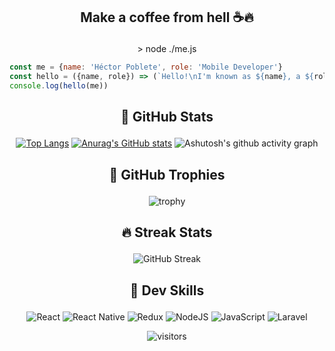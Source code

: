 ## <p align="center">Make a coffee from hell ☕🔥</p>

<p align="center">> node ./me.js</p>

```javascript
const me = {name: 'Héctor Poblete', role: 'Mobile Developer'}
const hello = ({name, role}) => (`Hello!\nI'm known as ${name}, a ${role}`)
console.log(hello(me))
```



## <p align="center">🌋 GitHub Stats</p>

<p align="center"><a href="/hepoblet/hepoblet/blob/main"><img src="https://camo.githubusercontent.com/fb821a8e734270c6df232c8566ed06c5d25144d7532cba42425ecbd716530513/68747470733a2f2f64656e766572636f646572312d6769746875622d726561646d652d73746174732e76657263656c2e6170702f6170692f746f702d6c616e67732f3f757365726e616d653d6865706f626c6574266c616e67735f636f756e743d38266c61796f75743d636f6d70616374267468656d653d726561637426686964655f626f726465723d747275652662675f636f6c6f723d314632323245267469746c655f636f6c6f723d4638354437462669636f6e5f636f6c6f723d463844383636" alt="Top Langs" data-canonical-src="https://denvercoder1-github-readme-stats.vercel.app/api/top-langs/?username=hepoblet&amp;langs_count=8&amp;layout=compact&amp;theme=react&amp;hide_border=true&amp;bg_color=1F222E&amp;title_color=F85D7F&amp;icon_color=F8D866" style="max-width:100%;"></a>
<a href="/hepoblet/hepoblet/blob/main"><img src="https://camo.githubusercontent.com/7b20e4a2b78acc3df376d51b3a37029555862260d0d952717f1093c3d6fa5754/68747470733a2f2f64656e766572636f646572312d6769746875622d726561646d652d73746174732e76657263656c2e6170702f6170693f757365726e616d653d6865706f626c65742673686f775f69636f6e733d7472756526636f756e745f707269766174653d74727565267468656d653d726561637426686964655f626f726465723d7472756526686964655f7469746c653d747275652662675f636f6c6f723d314632323245267469746c655f636f6c6f723d4638354437462669636f6e5f636f6c6f723d463844383636" alt="Anurag's GitHub stats" data-canonical-src="https://denvercoder1-github-readme-stats.vercel.app/api?username=hepoblet&amp;show_icons=true&amp;count_private=true&amp;theme=react&amp;hide_border=true&amp;hide_title=true&amp;bg_color=1F222E&amp;title_color=F85D7F&amp;icon_color=F8D866" style="max-width:100%;"></a>
<img src="https://camo.githubusercontent.com/45b247a9e2ccd58c14e11cc46b333133c45230c681689c457907e69cbe170fe8/68747470733a2f2f61637469766974792d67726170682e6865726f6b756170702e636f6d2f67726170683f757365726e616d653d6865706f626c65742662675f636f6c6f723d7472616e73706172656e7426636f6c6f723d306665366665266c696e653d66373633306426706f696e743d66636531303026617265613d66616c736526686964655f626f726465723d74727565" alt="Ashutosh's github activity graph" data-canonical-src="https://activity-graph.herokuapp.com/graph?username=hepoblet&amp;bg_color=transparent&amp;color=0fe6fe&amp;line=f7630d&amp;point=fce100&amp;area=false&amp;hide_border=true" style="max-width:100%;">



## <p align="center">🥇 GitHub Trophies</p>

<!-- https://github.com/ryo-ma/github-profile-trophy -->
<p align="center"><img src="https://camo.githubusercontent.com/e342346faffe6483c75f9dae1c6341005a4cf6c96a96f1c347dab8527caca2d7/68747470733a2f2f6769746875622d70726f66696c652d74726f7068792e76657263656c2e6170702f3f757365726e616d653d6865706f626c6574267468656d653d6e6f726426636f6c756d6e3d3626726f773d31266d617267696e2d773d3130266d617267696e2d683d35266e6f2d62673d74727565266e6f2d6672616d653d74727565" alt="trophy" data-canonical-src="https://github-profile-trophy.vercel.app/?username=hepoblet&amp;theme=nord&amp;column=6&amp;row=1&amp;margin-w=10&amp;margin-h=5&amp;no-bg=true&amp;no-frame=true" style="max-width:100%;"></p>



## <p align="center">🔥 Streak Stats</p>

<!-- https://github.com/DenverCoder1/github-readme-streak-stats -->
<!-- http://github-readme-streak-stats.herokuapp.com/demo/ -->
<p align="center"><img src="https://camo.githubusercontent.com/3747894881ba78fc424a7fe3e739c9dbcaf90211751bfdd0179df47689bb1393/687474703a2f2f6769746875622d726561646d652d73747265616b2d73746174732e6865726f6b756170702e636f6d3f757365723d6865706f626c6574267468656d653d626c61636b2d69636526686964655f626f726465723d74727565" alt="GitHub Streak" data-canonical-src="http://github-readme-streak-stats.herokuapp.com?user=hepoblet&amp;theme=black-ice&amp;hide_border=true" style="max-width:100%;"></p>



## <p align="center">🎸 Dev Skills</p>

<p align="center">
  <img alt="React" src="https://img.shields.io/badge/react-%2320232a.svg?&style=for-the-badge&logo=react&logoColor=%2361DAFB"/>
  <img alt="React Native" src="https://img.shields.io/badge/react_native-%2320232a.svg?&style=for-the-badge&logo=react&logoColor=%2361DAFB"/>
  <img alt="Redux" src="https://img.shields.io/badge/redux-%23593d88.svg?&style=for-the-badge&logo=redux&logoColor=white"/>
  <img alt="NodeJS" src="https://img.shields.io/badge/node.js-%2343853D.svg?&style=for-the-badge&logo=node.js&logoColor=white"/>
  <img alt="JavaScript" src="https://img.shields.io/badge/javascript-%23323330.svg?&style=for-the-badge&logo=javascript&logoColor=%23F7DF1E"/>
  <img alt="Laravel" src="https://img.shields.io/badge/laravel-%23FF2D20.svg?&style=for-the-badge&logo=laravel&logoColor=white"/>
</p>



<p align="center"><img src="https://camo.githubusercontent.com/f45d1494e3820beb475d404d306f67914ff075b6c880d1ec0073ddc015414cd3/68747470733a2f2f76697369746f722d62616467652e6c616f62692e6963752f62616467653f706167655f69643d6865706f626c65742e6865706f626c6574" alt="visitors" data-canonical-src="https://visitor-badge.laobi.icu/badge?page_id=hepoblet.hepoblet" style="max-width:100%;"></p>

